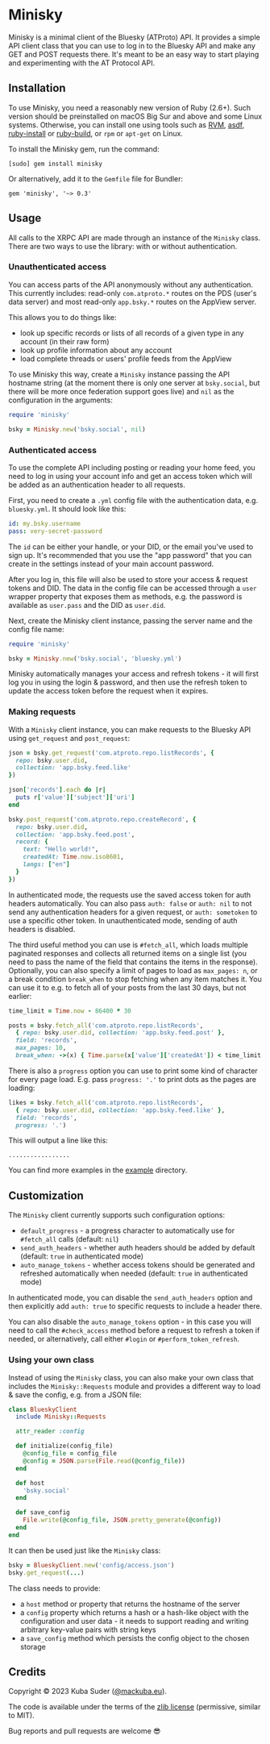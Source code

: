 # Minisky

Minisky is a minimal client of the Bluesky (ATProto) API. It provides a simple API client class that you can use to log in to the Bluesky API and make any GET and POST requests there. It's meant to be an easy way to start playing and experimenting with the AT Protocol API.


## Installation

To use Minisky, you need a reasonably new version of Ruby (2.6+). Such version should be preinstalled on macOS Big Sur and above and some Linux systems. Otherwise, you can install one using tools such as [RVM](https://rvm.io), [asdf](https://asdf-vm.com), [ruby-install](https://github.com/postmodern/ruby-install) or [ruby-build](https://github.com/rbenv/ruby-build), or `rpm` or `apt-get` on Linux.

To install the Minisky gem, run the command:

    [sudo] gem install minisky

Or alternatively, add it to the `Gemfile` file for Bundler:

    gem 'minisky', '~> 0.3'


## Usage

All calls to the XRPC API are made through an instance of the `Minisky` class. There are two ways to use the library: with or without authentication.


### Unauthenticated access

You can access parts of the API anonymously without any authentication. This currently includes: read-only `com.atproto.*` routes on the PDS (user's data server) and most read-only `app.bsky.*` routes on the AppView server.

This allows you to do things like:

- look up specific records or lists of all records of a given type in any account (in their raw form)
- look up profile information about any account
- load complete threads or users' profile feeds from the AppView

To use Minisky this way, create a `Minisky` instance passing the API hostname string (at the moment there is only one server at `bsky.social`, but there will be more once federation support goes live) and `nil` as the configuration in the arguments:

```rb
require 'minisky'

bsky = Minisky.new('bsky.social', nil)
```


### Authenticated access

To use the complete API including posting or reading your home feed, you need to log in using your account info and get an access token which will be added as an authentication header to all requests.

First, you need to create a `.yml` config file with the authentication data, e.g. `bluesky.yml`. It should look like this:

```yaml
id: my.bsky.username
pass: very-secret-password
```

The `id` can be either your handle, or your DID, or the email you've used to sign up. It's recommended that you use the "app password" that you can create in the settings instead of your main account password.

After you log in, this file will also be used to store your access & request tokens and DID. The data in the config file can be accessed through a `user` wrapper property that exposes them as methods, e.g. the password is available as `user.pass` and the DID as `user.did`.

Next, create the Minisky client instance, passing the server name and the config file name:

```rb
require 'minisky'

bsky = Minisky.new('bsky.social', 'bluesky.yml')
```

Minisky automatically manages your access and refresh tokens - it will first log you in using the login & password, and then use the refresh token to update the access token before the request when it expires.


### Making requests

With a `Minisky` client instance, you can make requests to the Bluesky API using `get_request` and `post_request`:

```rb
json = bsky.get_request('com.atproto.repo.listRecords', {
  repo: bsky.user.did,
  collection: 'app.bsky.feed.like'
})

json['records'].each do |r|
  puts r['value']['subject']['uri']
end

bsky.post_request('com.atproto.repo.createRecord', {
  repo: bsky.user.did,
  collection: 'app.bsky.feed.post',
  record: {
    text: "Hello world!",
    createdAt: Time.now.iso8601,
    langs: ["en"]
  }
})
```

In authenticated mode, the requests use the saved access token for auth headers automatically. You can also pass `auth: false` or `auth: nil` to not send any authentication headers for a given request, or `auth: sometoken` to use a specific other token. In unauthenticated mode, sending of auth headers is disabled.

The third useful method you can use is `#fetch_all`, which loads multiple paginated responses and collects all returned items on a single list (you need to pass the name of the field that contains the items in the response). Optionally, you can also specify a limit of pages to load as `max_pages: n`, or a break condition `break_when` to stop fetching when any item matches it. You can use it to e.g. to fetch all of your posts from the last 30 days, but not earlier:

```rb
time_limit = Time.now - 86400 * 30

posts = bsky.fetch_all('com.atproto.repo.listRecords',
  { repo: bsky.user.did, collection: 'app.bsky.feed.post' },
  field: 'records',
  max_pages: 10,
  break_when: ->(x) { Time.parse(x['value']['createdAt']) < time_limit })
```

There is also a `progress` option you can use to print some kind of character for every page load. E.g. pass `progress: '.'` to print dots as the pages are loading:

```rb
likes = bsky.fetch_all('com.atproto.repo.listRecords',
  { repo: bsky.user.did, collection: 'app.bsky.feed.like' },
  field: 'records',
  progress: '.')
```

This will output a line like this:

```
.................
```

You can find more examples in the [example](https://github.com/mackuba/minisky/tree/master/example) directory.


## Customization

The `Minisky` client currently supports such configuration options:

- `default_progress` - a progress character to automatically use for `#fetch_all` calls (default: `nil`)
- `send_auth_headers` - whether auth headers should be added by default (default: `true` in authenticated mode)
- `auto_manage_tokens` - whether access tokens should be generated and refreshed automatically when needed (default: `true` in authenticated mode)

In authenticated mode, you can disable the `send_auth_headers` option and then explicitly add `auth: true` to specific requests to include a header there.

You can also disable the `auto_manage_tokens` option - in this case you will need to call the `#check_access` method before a request to refresh a token if needed, or alternatively, call either `#login` or `#perform_token_refresh`.


### Using your own class

Instead of using the `Minisky` class, you can also make your own class that includes the `Minisky::Requests` module and provides a different way to load & save the config, e.g. from a JSON file:

```rb
class BlueskyClient
  include Minisky::Requests

  attr_reader :config

  def initialize(config_file)
    @config_file = config_file
    @config = JSON.parse(File.read(@config_file))
  end

  def host
    'bsky.social'
  end

  def save_config
    File.write(@config_file, JSON.pretty_generate(@config))
  end
end
```

It can then be used just like the `Minisky` class:

```rb
bsky = BlueskyClient.new('config/access.json')
bsky.get_request(...)
```

The class needs to provide:

- a `host` method or property that returns the hostname of the server
- a `config` property which returns a hash or a hash-like object with the configuration and user data - it needs to support reading and writing arbitrary key-value pairs with string keys
- a `save_config` method which persists the config object to the chosen storage


## Credits

Copyright © 2023 Kuba Suder ([@mackuba.eu](https://bsky.app/profile/mackuba.eu)).

The code is available under the terms of the [zlib license](https://choosealicense.com/licenses/zlib/) (permissive, similar to MIT).

Bug reports and pull requests are welcome 😎
